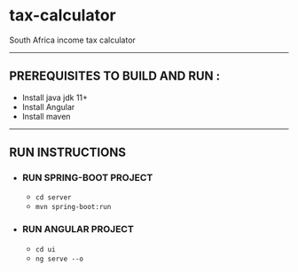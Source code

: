# tax-calculator
South Africa income tax calculator
***

## PREREQUISITES TO BUILD AND RUN :
* Install java jdk 11+
* Install Angular
* Install maven

***

## RUN INSTRUCTIONS
* ### RUN SPRING-BOOT PROJECT
    * `cd server`
    * `mvn spring-boot:run`
* ### RUN ANGULAR PROJECT
    * `cd ui`
    * `ng serve --o`
